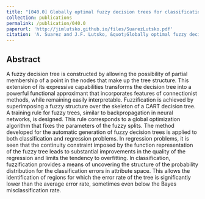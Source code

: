 ```yaml
---
title: "[040.0] Globally optimal fuzzy decision trees for classification and regression"
collection: publications
permalink: /publication/040.0
paperurl: 'http://jimlutsko.github.io/files/SuarezLutsko.pdf'
citation: 'A. Suarez and J.F. Lutsko, &quot;Globally optimal fuzzy decision trees for classification and regression&quot;, <i>IEEE Transactions on Pattern Analysis and Machine Intelligence</i>, <strong>21</strong>, 1280 (1999)'
---
```

Abstract
---
A fuzzy decision tree is constructed by allowing the possibility of partial membership of a point in the nodes that make up the tree structure. This extension of its expressive capabilities transforms the decision tree into a powerful functional approximant that incorporates features of connectionist methods, while remaining easily interpretable. Fuzzification is achieved by superimposing a fuzzy structure over the skeleton of a CART decision tree. A training rule for fuzzy trees, similar to backpropagation in neural networks, is designed. This rule corresponds to a global optimization algorithm that fixes the parameters of the fuzzy splits. The method developed for the automatic generation of fuzzy decision trees is applied to both classification and regression problems. In regression problems, it is seen that the continuity constraint imposed by the function representation of the fuzzy tree leads to substantial improvements in the quality of the regression and limits the tendency to overfitting. In classification, fuzzification provides a means of uncovering the structure of the probability distribution for the classification errors in attribute space. This allows the identification of regions for which the error rate of the tree is significantly lower than the average error rate, sometimes even below the Bayes misclassification rate.
